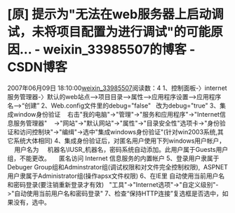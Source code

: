 # [原] 提示为"无法在web服务器上启动调试，未将项目配置为进行调试"的可能原因... - weixin_33985507的博客 - CSDN博客
2007年06月09日 18:10:00[weixin_33985507](https://me.csdn.net/weixin_33985507)阅读数：4
1、控制面板-〉internet服务管理器-〉默认的web站点-->项目目录-->属性-->应用程序设置-->应用程序名-->“创建”
2、Web.config文件里的debug="false"   改为debug="true"
3、集成window身份验证
   右击"我的电脑"->"管理"->"服务和应用程序"->"Internet信息服务管理器"
   ->"网站"->"默认网站"->"属性"->"目录安全性"选项卡->"身份验证和访问控制块"->"编缉"->选中"集成windows身份验证"(针对win2003系统,其它系统大体相同)
4、集成身份验证后，对匿名用户使用下列windows用户帐户，
    用户名为     机器名\IUSR_机器名，密码系统自动添加。此用户属于Guests用户组，不能更改。
    匿名访问 Internet 信息服务的内置帐户
5、登录用户隶属于Debuger Group组和Adminstrator组(调试权限和对文件完全控制权限),  ASPNET用户隶属于Administrator组(操作apsx文件权限)
6、在IE里 自动使用当前用户名和密码登录(要注销重新登录才有效)
  "工具"->"Internet选项"->"自定义级别"->"自动使用当前用户名和密码登录"
7、检查“保持HTTP连接”复选框是否选中，如果没有，选中。
